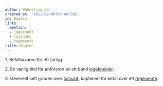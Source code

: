 ```yaml
---
author: Wahnstrom.se
created_at: '2011-08-09T07:48:58Z'
id: Kapten
links:
  mention:
  - legoknekt
  - löjtnant
  - regemente
title: Kapten
---
```


1\. Befälhavaren för ett fartyg.

2\. En vanlig titel för anföraren av ett band [legoknektar].

3\. Generellt sett graden över [löjtnant]; kaptenen för befäl över ett [regemente].

  [legoknektar]: legoknekt
  [löjtnant]: löjtnant
  [regemente]: regemente